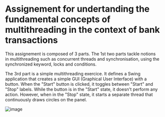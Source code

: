 # Assignement for undertanding the fundamental concepts of multithreading in the context of bank transactions

This assignement is composed of 3 parts. The 1st two parts tackle notions in multithreading such as concurrent threads and synchronisation, using the synchronized keyword, locks and conditions.

The 3rd part is a simple multithreading exercice. It defines a Swing application that creates a simple GUI (Graphical User Interface) with a button. 
When the "Start" button is clicked, it toggles between "Start" and "Stop" labels. While the button is in the "Start" state, it doesn't perform any action. 
However, when in the "Stop" state, it starts a separate thread that continuously draws circles on the panel.

![image](https://github.com/Cristal32/Transactions_Multithreading/assets/114748477/508cf0be-f7e3-46d8-b3bb-7b43a84bd3a2)
